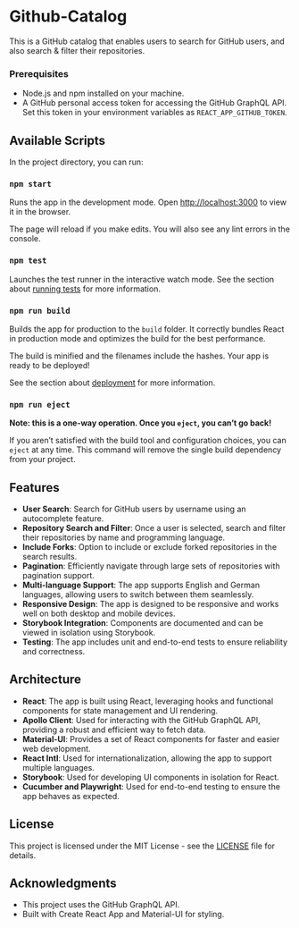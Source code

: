# Github-Catalog

This is a GitHub catalog that enables users to search for GitHub users, and also search & filter their repositories.

### Prerequisites

- Node.js and npm installed on your machine.
- A GitHub personal access token for accessing the GitHub GraphQL API. Set this token in your environment variables as `REACT_APP_GITHUB_TOKEN`.

## Available Scripts

In the project directory, you can run:

### `npm start`

Runs the app in the development mode.
Open [http://localhost:3000](http://localhost:3000) to view it in the browser.

The page will reload if you make edits.
You will also see any lint errors in the console.

### `npm test`

Launches the test runner in the interactive watch mode.
See the section about [running tests](https://facebook.github.io/create-react-app/docs/running-tests) for more information.

### `npm run build`

Builds the app for production to the `build` folder.
It correctly bundles React in production mode and optimizes the build for the best performance.

The build is minified and the filenames include the hashes.
Your app is ready to be deployed!

See the section about [deployment](https://facebook.github.io/create-react-app/docs/deployment) for more information.

### `npm run eject`

**Note: this is a one-way operation. Once you `eject`, you can’t go back!**

If you aren’t satisfied with the build tool and configuration choices, you can `eject` at any time. This command will remove the single build dependency from your project.

## Features

- **User Search**: Search for GitHub users by username using an autocomplete feature.
- **Repository Search and Filter**: Once a user is selected, search and filter their repositories by name and programming language.
- **Include Forks**: Option to include or exclude forked repositories in the search results.
- **Pagination**: Efficiently navigate through large sets of repositories with pagination support.
- **Multi-language Support**: The app supports English and German languages, allowing users to switch between them seamlessly.
- **Responsive Design**: The app is designed to be responsive and works well on both desktop and mobile devices.
- **Storybook Integration**: Components are documented and can be viewed in isolation using Storybook.
- **Testing**: The app includes unit and end-to-end tests to ensure reliability and correctness.

## Architecture

- **React**: The app is built using React, leveraging hooks and functional components for state management and UI rendering.
- **Apollo Client**: Used for interacting with the GitHub GraphQL API, providing a robust and efficient way to fetch data.
- **Material-UI**: Provides a set of React components for faster and easier web development.
- **React Intl**: Used for internationalization, allowing the app to support multiple languages.
- **Storybook**: Used for developing UI components in isolation for React.
- **Cucumber and Playwright**: Used for end-to-end testing to ensure the app behaves as expected.

## License

This project is licensed under the MIT License - see the [LICENSE](LICENSE) file for details.

## Acknowledgments

- This project uses the GitHub GraphQL API.
- Built with Create React App and Material-UI for styling.
